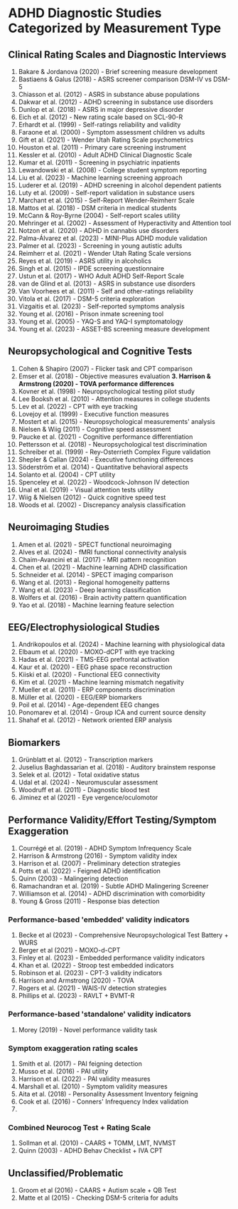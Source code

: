 # ADHD Diagnostic Studies Categorized by Measurement Type

## Clinical Rating Scales and Diagnostic Interviews

1. Bakare & Jordanova (2020) - Brief screening measure development
2. Bastiaens & Galus (2018) - ASRS screener comparison DSM-IV vs DSM-5
3. Chiasson et al. (2012) - ASRS in substance abuse populations
4. Dakwar et al. (2012) - ADHD screening in substance use disorders
5. Dunlop et al. (2018) - ASRS in major depressive disorder
6. Eich et al. (2012) - New rating scale based on SCL-90-R
7. Erhardt et al. (1999) - Self-ratings reliability and validity
8. Faraone et al. (2000) - Symptom assessment children vs adults
9. Gift et al. (2021) - Wender Utah Rating Scale psychometrics
10. Houston et al. (2011) - Primary care screening instrument
11. Kessler et al. (2010) - Adult ADHD Clinical Diagnostic Scale
12. Kumar et al. (2011) - Screening in psychiatric inpatients
13. Lewandowski et al. (2008) - College student symptom reporting
14. Liu et al. (2023) - Machine learning screening approach
15. Luderer et al. (2019) - ADHD screening in alcohol dependent patients
16. Luty et al. (2009) - Self-report validation in substance users
17. Marchant et al. (2015) - Self-Report Wender-Reimherr Scale
18. Mattos et al. (2018) - DSM criteria in medical students
19. McCann & Roy-Byrne (2004) - Self-report scales utility
20. Mehringer et al. (2002) - Assessment of Hyperactivity and Attention tool
21. Notzon et al. (2020) - ADHD in cannabis use disorders
22. Palma-Álvarez et al. (2023) - MINI-Plus ADHD module validation
23. Palmer et al. (2023) - Screening in young autistic adults
24. Reimherr et al. (2021) - Wender Utah Rating Scale versions
25. Reyes et al. (2019) - ASRS utility in alcoholics
26. Singh et al. (2015) - IPDE screening questionnaire
27. Ustun et al. (2017) - WHO Adult ADHD Self-Report Scale
28. van de Glind et al. (2013) - ASRS in substance use disorders
29. Van Voorhees et al. (2011) - Self and other-ratings reliability
30. Vitola et al. (2017) - DSM-5 criteria exploration
31. Vizgaitis et al. (2023) - Self-reported symptoms analysis
32. Young et al. (2016) - Prison inmate screening tool
33. Young et al. (2005) - YAQ-S and YAQ-I symptomatology
34. Young et al. (2023) - ASSET-BS screening measure development

## Neuropsychological and Cognitive Tests

1. Cohen & Shapiro (2007) - Flicker task and CPT comparison
2. Emser et al. (2018) - Objective measures evaluation
**3. Harrison & Armstrong (2020) - TOVA performance differences**
4. Kovner et al. (1998) - Neuropsychological testing pilot study
5. Lee Booksh et al. (2010) - Attention measures in college students
6. Lev et al. (2022) - CPT with eye tracking
7. Lovejoy et al. (1999) - Executive function measures
8. Mostert et al. (2015) - Neuropsychological measurements' analysis
9. Nielsen & Wiig (2011) - Cognitive speed assessment
10. Paucke et al. (2021) - Cognitive performance differentiation
11. Pettersson et al. (2018) - Neuropsychological test discrimination
12. Schreiber et al. (1999) - Rey-Osterrieth Complex Figure validation
13. Shepler & Callan (2024) - Executive functioning differences
14. Söderström et al. (2014) - Quantitative behavioral aspects
15. Solanto et al. (2004) - CPT utility
16. Spenceley et al. (2022) - Woodcock-Johnson IV detection
17. Unal et al. (2019) - Visual attention tests utility
18. Wiig & Nielsen (2012) - Quick cognitive speed test
19. Woods et al. (2002) - Discrepancy analysis classification

## Neuroimaging Studies

1. Amen et al. (2021) - SPECT functional neuroimaging
2. Alves et al. (2024) - fMRI functional connectivity analysis
3. Chaim-Avancini et al. (2017) - MRI pattern recognition
4. Chen et al. (2021) - Machine learning ADHD classification
5. Schneider et al. (2014) - SPECT imaging comparison
6. Wang et al. (2013) - Regional homogeneity patterns
7. Wang et al. (2023) - Deep learning classification
8. Wolfers et al. (2016) - Brain activity pattern quantification
9. Yao et al. (2018) - Machine learning feature selection

## EEG/Electrophysiological Studies

1. Andrikopoulos et al. (2024) - Machine learning with physiological data
2. Elbaum et al. (2020) - MOXO-dCPT with eye tracking
3. Hadas et al. (2021) - TMS-EEG prefrontal activation
4. Kaur et al. (2020) - EEG phase space reconstruction
5. Kiiski et al. (2020) - Functional EEG connectivity
6. Kim et al. (2021) - Machine learning mismatch negativity
7. Mueller et al. (2011) - ERP components discrimination
8. Müller et al. (2020) - EEG/ERP biomarkers
9. Poil et al. (2014) - Age-dependent EEG changes
10. Ponomarev et al. (2014) - Group ICA and current source density
11. Shahaf et al. (2012) - Network oriented ERP analysis

## Biomarkers

1. Grünblatt et al. (2012) - Transcription markers
2. Juselius Baghdassarian et al. (2018) - Auditory brainstem response
3. Selek et al. (2012) - Total oxidative status
4. Udal et al. (2024) - Neuromuscular assessment
5. Woodruff et al. (2011) - Diagnostic blood test
6. Jiminez et al (2021) - Eye vergence/oculomotor

## Performance Validity/Effort Testing/Symptom Exaggeration

1. Courrégé et al. (2019) - ADHD Symptom Infrequency Scale
2. Harrison & Armstrong (2016) - Symptom validity index
3. Harrison et al. (2007) - Preliminary detection strategies
4. Potts et al. (2022) - Feigned ADHD identification
5. Quinn (2003) - Malingering detection
6. Ramachandran et al. (2019) - Subtle ADHD Malingering Screener
7. Williamson et al. (2014) - ADHD discrimination with comorbidity
8. Young & Gross (2011) - Response bias detection

### Performance-based 'embedded' validity indicators

1. Becke et al (2023) - Comprehensive Neuropsychological Test Battery + WURS
2. Berger et al (2021) - MOXO-d-CPT
3. Finley et al. (2023) - Embedded performance validity indicators
4. Khan et al. (2022) - Stroop test embedded indicators
5. Robinson et al. (2023) - CPT-3 validity indicators
6. Harrison and Armstrong (2020) - TOVA
7. Rogers et al. (2021) - WAIS-IV detection strategies
8. Phillips et al. (2023) - RAVLT + BVMT-R

### Performance-based 'standalone' validity indicators

1. Morey (2019) - Novel performance validity task

### Symptom exaggeration rating scales

1. Smith et al. (2017) - PAI feigning detection
2. Musso et al. (2016) - PAI utility
3. Harrison et al. (2022) - PAI validity measures
4. Marshall et al. (2010) - Symptom validity measures
5. Aita et al. (2018) - Personality Assessment Inventory feigning
6. Cook et al. (2016) - Conners' Infrequency Index validation
7.  

### Combined Neurocog Test + Rating Scale

1. Sollman et al. (2010) - CAARS + TOMM, LMT, NVMST
2. Quinn (2003) - ADHD Behav Checklist + IVA CPT



## Unclassified/Problematic

1. Groom et al (2016) - CAARS + Autism scale + QB Test
2. Matte et al (2015) - Checking DSM-5 criteria for adults

